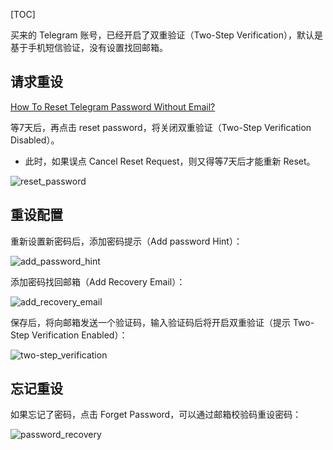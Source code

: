 
[TOC]

买来的 Telegram 账号，已经开启了双重验证（Two-Step Verification），默认是基于手机短信验证，没有设置找回邮箱。

## 请求重设

[How To Reset Telegram Password Without Email?](https://geekwiser.com/how-to-reset-telegram-password-without-email/)

等7天后，再点击 reset password，将关闭双重验证（Two-Step Verification Disabled）。

- 此时，如果误点 Cancel Reset Request，则又得等7天后才能重新 Reset。

![reset_password](./images/reset_password.png)

## 重设配置

重新设置新密码后，添加密码提示（Add password Hint）：

![add_password_hint](./images/add_password_hint.png)

添加密码找回邮箱（Add Recovery Email）：

![add_recovery_email](./images/add_recovery_email.png)

保存后，将向邮箱发送一个验证码，输入验证码后将开启双重验证（提示 Two-Step Verification Enabled）：

![two-step_verification](./images/two-step_verification.png)

## 忘记重设

如果忘记了密码，点击 Forget Password，可以通过邮箱校验码重设密码：

![password_recovery](./images/password_recovery.png)
